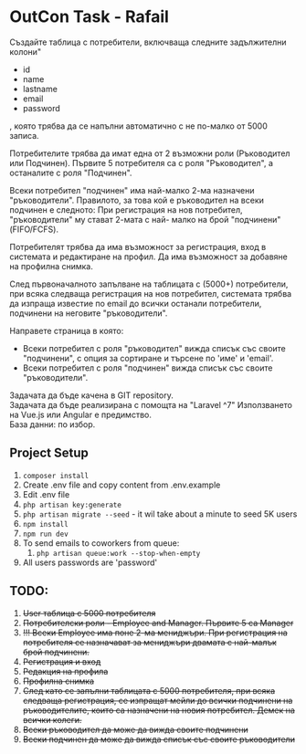 # OutCon Task - Rafail

Създайте таблица с потребители, включваща следните задължителни колони" 
* id
* name
* lastname
* email
* password

, която трябва да се напълни автоматично с не по-малко от 5000 записа.

Потребителите трябва да имат една от 2 възможни роли (Ръководител или Подчинен). Първите 5 потребителя са с роля "Ръководител", а останалите с роля "Подчинен".

Всеки потребител "подчинен" има най-малко 2-ма назначени "ръководители". Правилото, за това кой е ръководител на всеки подчинен е следното:
При регистрация на нов потребител, "ръководители" му стават 2-мата с най- малко на брой "подчинени" (FIFO/FCFS).

Потребителят трябва да има възможност за регистрация, вход в системата и редактиране на профил. Да има възможност за добавяне на профилна снимка.

След първоначалното запълване на таблицата с (5000+) потребители, при всяка следваща регистрация на нов потребител, системата трябва да изпраща известие по email до всички останали потребители, подчинени на неговите "ръководители".

Направете страница в която:
* Всеки потребител с роля "ръководител" вижда списък със своите "подчинени", с опция за сортиране и търсене по 'име' и 'email'.  
* Всеки потребител с роля "подчинен" вижда списък със своите "ръководители".  

Задачата да бъде качена в GIT repository.  
Задачата да бъде реализирана с помощта на "Laravel ^7" 
Използването на Vue.js или Angular е предимство.  
База данни: по избор.

## Project Setup
1. `composer install`
2. Create .env file and copy content from .env.example
3. Edit .env file
4. `php artisan key:generate`
5. `php artisan migrate --seed` - it wil take about a minute to seed 5K users
6. `npm install`
7. `npm run dev`
8. To send emails to coworkers from queue:
   1. `php artisan queue:work --stop-when-empty`
9. All users passwords are 'password'

## TODO:
1. ~~User таблица с 5000 потребителя~~
2. ~~Потребителски роли - Employee and Manager. Първите 5 са Manager~~
3. ~~!!! Всеки Employee има поне 2-ма мениджъри. 
При регистрация на потребителя се назначават за мениджъри двамата с най-малък брой подчинени.~~
4. ~~Регистрация и вход~~
5. ~~Редакция на профила~~
6. ~~Профилна снимка~~
7. ~~След като се запълни таблицата с 5000 потребителя, при всяка следваща регистрация, се изпращат мейли до всички подчинени на ръководителите, които са назначени на новия потребител. Демек на всички колеги.~~
8. ~~Всеки ръководител да може да вижда своите подчинени~~
9. ~~Всеки подчинен да може да вижда списък със своите ръководители~~
